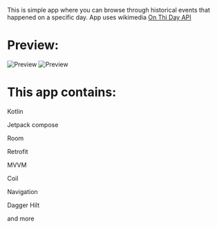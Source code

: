 This is simple app where you can browse through historical events that happened on a specific day.
App uses wikimedia [On Thi Day API](https://api.wikimedia.org/wiki/Feed_API/Reference/On_this_day)

# Preview:

![Preview](https://raw.githubusercontent.com/serwus997/OnThisDay/main/a1.png) ![Preview](https://raw.githubusercontent.com/serwus997/OnThisDay/main/a2.png)

# This app contains:

Kotlin

Jetpack compose

Room

Retrofit

MVVM

Coil 

Navigation 

Dagger Hilt 

and more
